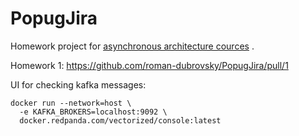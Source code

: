 # PopugJira

Homework project for [asynchronous architecture cources](https://education.borshev.com/architecture) .

Homework 1: https://github.com/roman-dubrovsky/PopugJira/pull/1


UI for checking kafka messages:

```
docker run --network=host \
  -e KAFKA_BROKERS=localhost:9092 \
  docker.redpanda.com/vectorized/console:latest
```